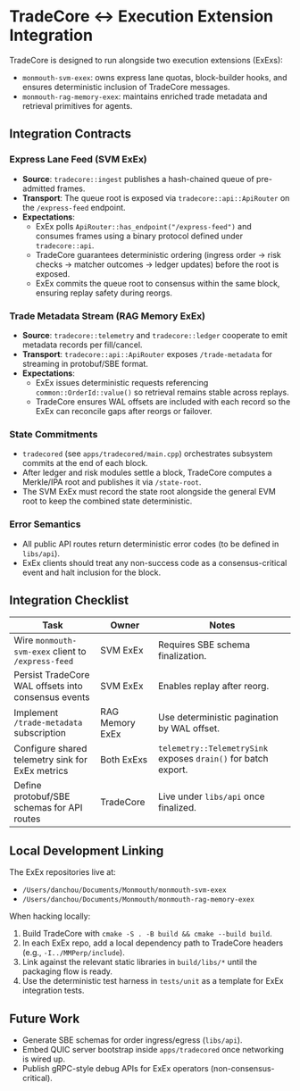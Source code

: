 # TradeCore ↔ Execution Extension Integration

TradeCore is designed to run alongside two execution extensions (ExExs):

- `monmouth-svm-exex`: owns express lane quotas, block-builder hooks, and ensures deterministic inclusion of TradeCore messages.
- `monmouth-rag-memory-exex`: maintains enriched trade metadata and retrieval primitives for agents.

## Integration Contracts

### Express Lane Feed (SVM ExEx)

- **Source**: `tradecore::ingest` publishes a hash-chained queue of pre-admitted frames.
- **Transport**: The queue root is exposed via `tradecore::api::ApiRouter` on the `/express-feed` endpoint.
- **Expectations**:
  - ExEx polls `ApiRouter::has_endpoint("/express-feed")` and consumes frames using a binary protocol defined under `tradecore::api`.
  - TradeCore guarantees deterministic ordering (ingress order → risk checks → matcher outcomes → ledger updates) before the root is exposed.
  - ExEx commits the queue root to consensus within the same block, ensuring replay safety during reorgs.

### Trade Metadata Stream (RAG Memory ExEx)

- **Source**: `tradecore::telemetry` and `tradecore::ledger` cooperate to emit metadata records per fill/cancel.
- **Transport**: `tradecore::api::ApiRouter` exposes `/trade-metadata` for streaming in protobuf/SBE format.
- **Expectations**:
  - ExEx issues deterministic requests referencing `common::OrderId::value()` so retrieval remains stable across replays.
  - TradeCore ensures WAL offsets are included with each record so the ExEx can reconcile gaps after reorgs or failover.

### State Commitments

- `tradecored` (see `apps/tradecored/main.cpp`) orchestrates subsystem commits at the end of each block.
- After ledger and risk modules settle a block, TradeCore computes a Merkle/IPA root and publishes it via `/state-root`.
- The SVM ExEx must record the state root alongside the general EVM root to keep the combined state deterministic.

### Error Semantics

- All public API routes return deterministic error codes (to be defined in `libs/api`).
- ExEx clients should treat any non-success code as a consensus-critical event and halt inclusion for the block.

## Integration Checklist

| Task | Owner | Notes |
|------|-------|-------|
| Wire `monmouth-svm-exex` client to `/express-feed` | SVM ExEx | Requires SBE schema finalization.
| Persist TradeCore WAL offsets into consensus events | SVM ExEx | Enables replay after reorg.
| Implement `/trade-metadata` subscription | RAG Memory ExEx | Use deterministic pagination by WAL offset.
| Configure shared telemetry sink for ExEx metrics | Both ExExs | `telemetry::TelemetrySink` exposes `drain()` for batch export.
| Define protobuf/SBE schemas for API routes | TradeCore | Live under `libs/api` once finalized.

## Local Development Linking

The ExEx repositories live at:

- `/Users/danchou/Documents/Monmouth/monmouth-svm-exex`
- `/Users/danchou/Documents/Monmouth/monmouth-rag-memory-exex`

When hacking locally:

1. Build TradeCore with `cmake -S . -B build && cmake --build build`.
2. In each ExEx repo, add a local dependency path to TradeCore headers (e.g., `-I../MMPerp/include`).
3. Link against the relevant static libraries in `build/libs/*` until the packaging flow is ready.
4. Use the deterministic test harness in `tests/unit` as a template for ExEx integration tests.

## Future Work

- Generate SBE schemas for order ingress/egress (`libs/api`).
- Embed QUIC server bootstrap inside `apps/tradecored` once networking is wired up.
- Publish gRPC-style debug APIs for ExEx operators (non-consensus-critical).
